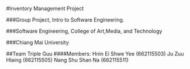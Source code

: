 #Inventory Management Project

###Group Project, Intro to Software Engineering.

###Software Engineering, College of Art,Media, and Technology

###Chiang Mai University

##Team Triple Guu 
####Members:
Hnin Ei Shwe Yee (662115503) 
Ju Zuu Hlaing (662115505)
Nang Shu Shan Na (662115511)

